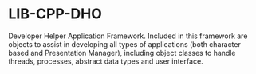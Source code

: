 # LIB-CPP-DHO
Developer Helper Application Framework. Included  in this framework are objects to assist in developing all types of  applications (both character based and Presentation Manager), including  object classes to handle threads, processes, abstract data types and  user interface.
